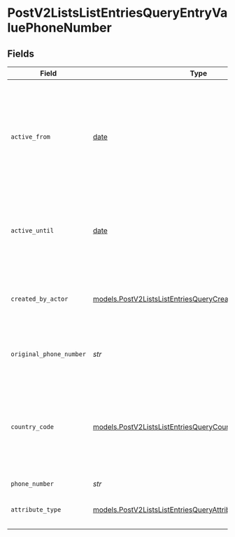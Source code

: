 # PostV2ListsListEntriesQueryEntryValuePhoneNumber


## Fields

| Field                                                                                                                          | Type                                                                                                                           | Required                                                                                                                       | Description                                                                                                                    | Example                                                                                                                        |
| ------------------------------------------------------------------------------------------------------------------------------ | ------------------------------------------------------------------------------------------------------------------------------ | ------------------------------------------------------------------------------------------------------------------------------ | ------------------------------------------------------------------------------------------------------------------------------ | ------------------------------------------------------------------------------------------------------------------------------ |
| `active_from`                                                                                                                  | [date](https://docs.python.org/3/library/datetime.html#date-objects)                                                           | :heavy_check_mark:                                                                                                             | The point in time at which this value was made "active". `active_from` can be considered roughly analogous to `created_at`.    | 2023-01-01T15:00:00.000000000Z                                                                                                 |
| `active_until`                                                                                                                 | [date](https://docs.python.org/3/library/datetime.html#date-objects)                                                           | :heavy_check_mark:                                                                                                             | The point in time at which this value was deactivated. If `null`, the value is active.                                         | 2023-01-01T15:00:00.000000000Z                                                                                                 |
| `created_by_actor`                                                                                                             | [models.PostV2ListsListEntriesQueryCreatedByActor12](../models/postv2listslistentriesquerycreatedbyactor12.md)                 | :heavy_check_mark:                                                                                                             | The actor that created this value.                                                                                             | {<br/>"type": "workspace-member",<br/>"id": "50cf242c-7fa3-4cad-87d0-75b1af71c57b"<br/>}                                       |
| `original_phone_number`                                                                                                        | *str*                                                                                                                          | :heavy_check_mark:                                                                                                             | The raw, original phone number, as inputted.                                                                                   | 5558675309                                                                                                                     |
| `country_code`                                                                                                                 | [models.PostV2ListsListEntriesQueryCountryCode2](../models/postv2listslistentriesquerycountrycode2.md)                         | :heavy_check_mark:                                                                                                             | The ISO 3166-1 alpha-2 country code representing the country that this phone number belongs to.                                | US                                                                                                                             |
| `phone_number`                                                                                                                 | *str*                                                                                                                          | :heavy_check_mark:                                                                                                             | N/A                                                                                                                            | +15558675309                                                                                                                   |
| `attribute_type`                                                                                                               | [models.PostV2ListsListEntriesQueryAttributeTypePhoneNumber](../models/postv2listslistentriesqueryattributetypephonenumber.md) | :heavy_check_mark:                                                                                                             | The attribute type of the value.                                                                                               | phone-number                                                                                                                   |